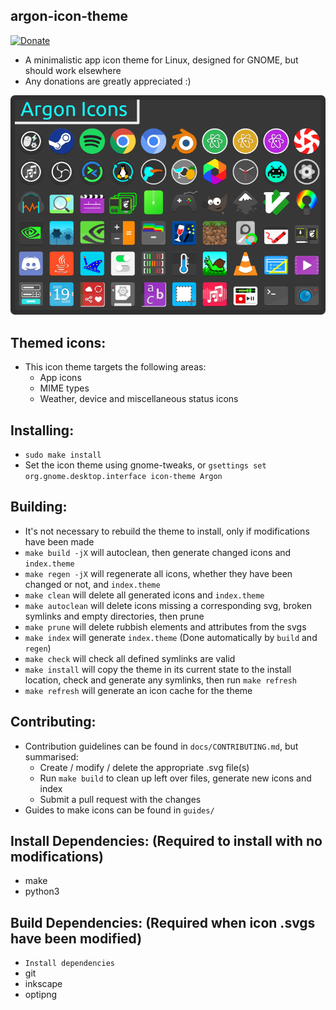 ## argon-icon-theme
[![Donate](https://img.shields.io/badge/Donate-PayPal-green.svg)](https://paypal.me/stuartahayhurst)
  - A minimalistic app icon theme for Linux, designed for GNOME, but should work elsewhere
  - Any donations are greatly appreciated :)

<p align='center'>
  <img src='https://raw.githubusercontent.com/stuarthayhurst/argon-icon-theme/master/docs/Preview.png' alt="Icon Preview"/>
</p>

## Themed icons:
  - This icon theme targets the following areas:
    - App icons
    - MIME types
    - Weather, device and miscellaneous status icons

## Installing:
  - `sudo make install`
  - Set the icon theme using gnome-tweaks, or `gsettings set org.gnome.desktop.interface icon-theme Argon`

## Building:
  - It's not necessary to rebuild the theme to install, only if modifications have been made
  - `make build -jX` will autoclean, then generate changed icons and `index.theme`
  - `make regen -jX` will regenerate all icons, whether they have been changed or not, and `index.theme`
  - `make clean` will delete all generated icons and `index.theme`
  - `make autoclean` will delete icons missing a corresponding svg, broken symlinks and empty directories, then prune
  - `make prune` will delete rubbish elements and attributes from the svgs
  - `make index` will generate `index.theme` (Done automatically by `build` and `regen`)
  - `make check` will check all defined symlinks are valid
  - `make install` will copy the theme in its current state to the install location, check and generate any symlinks, then run `make refresh`
  - `make refresh` will generate an icon cache for the theme

## Contributing:
  - Contribution guidelines can be found in `docs/CONTRIBUTING.md`, but summarised:
    - Create / modify / delete the appropriate .svg file(s)
    - Run `make build` to clean up left over files, generate new icons and index
    - Submit a pull request with the changes
  - Guides to make icons can be found in `guides/`

## Install Dependencies: (Required to install with no modifications)
  - make
  - python3

## Build Dependencies: (Required when icon .svgs have been modified)
  - `Install dependencies`
  - git
  - inkscape
  - optipng
